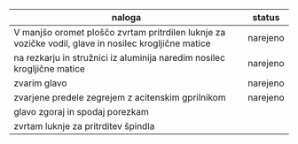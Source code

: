 

| naloga                                                                                               | status                      |
|------------------------------------------------------------------------------------------------------|-----------------------------|
| V manjšo oromet ploščo zvrtam pritrdilen luknje za vozičke vodil, glave in nosilec krogljične matice | narejeno                    |
| na rezkarju in stružnici iz aluminija naredim nosilec krogljične matice                              | narejeno                    |
| zvarim glavo                                                                                         | narejeno                    |
| zvarjene predele zegrejem z acitenskim gprilnikom                                                    | narejeno                    |
| glavo zgoraj in spodaj porezkam                                                                      |                             |
| zvrtam luknje za pritrditev špindla                                                                  |                             |
